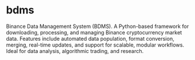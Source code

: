 # bdms
Binance Data Management System (BDMS). A Python-based framework for downloading, processing, and managing Binance cryptocurrency market data. Features include automated data population, format conversion, merging, real-time updates, and support for scalable, modular workflows. Ideal for data analysis, algorithmic trading, and research.
